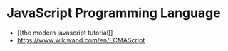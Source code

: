# JavaScript Programming Language
- [[the modern javascript tutorial]]
- https://www.wikiwand.com/en/ECMAScript